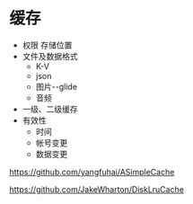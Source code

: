 # 缓存

+ 权限 存储位置
+ 文件及数据格式
  + K-V
  + json
  + 图片--glide
  + 音频
+ 一级、二级缓存
+ 有效性
  + 时间
  + 帐号变更
  + 数据变更



https://github.com/yangfuhai/ASimpleCache

https://github.com/JakeWharton/DiskLruCache